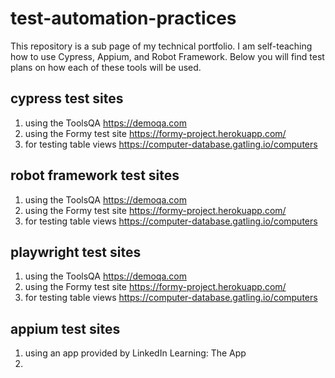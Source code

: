 # test-automation-practices
This repository is a sub page of my technical portfolio.  I am self-teaching how to use Cypress, Appium, and Robot Framework.
Below you will find test plans on how each of these tools will be used.

## cypress test sites
1.  using the ToolsQA https://demoqa.com
2.  using the Formy test site https://formy-project.herokuapp.com/
3.  for testing table views https://computer-database.gatling.io/computers

## robot framework test sites
1.  using the ToolsQA https://demoqa.com
2.  using the Formy test site https://formy-project.herokuapp.com/
3.  for testing table views https://computer-database.gatling.io/computers

## playwright test sites
1. using the ToolsQA https://demoqa.com
2. using the Formy test site https://formy-project.herokuapp.com/
3. for testing table views https://computer-database.gatling.io/computers

## appium test sites
1.  using an app provided by LinkedIn Learning: The App
2.  
